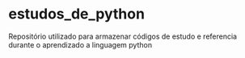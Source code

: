 # estudos_de_python
Repositório utilizado para armazenar códigos de estudo e referencia durante o aprendizado a linguagem python
